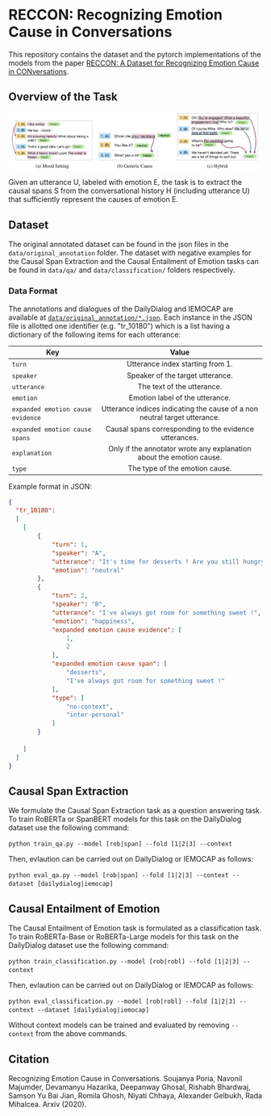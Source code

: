 # RECCON: Recognizing Emotion Cause in Conversations

This repository contains the dataset and the pytorch implementations of the models from the paper [RECCON: A Dataset for Recognizing Emotion Cause in CONversations](./RECCON.pdf).

## Overview of the Task

![Alt text](RECCON.png?raw=true "Task Details")

Given an utterance U, labeled with emotion E, the task is to extract the causal spans S from the conversational history H (including utterance U) that sufficiently represent the causes of emotion E.

## Dataset

The original annotated dataset can be found in the json files in the `data/original_annotation` folder. The dataset with negative examples for the Causal Span Extraction and the Causal Entailment of Emotion tasks can be found in `data/qa/` and `data/classification/` folders respectively.

### Data Format

The annotations and dialogues of the DailyDialog and IEMOCAP are available at [`data/original_annotation/*.json`](data/original_annotation/).
Each instance in the JSON file is allotted one identifier (e.g. "tr\_10180") which is a list having a dictionary of the following items for each utterance:   

| Key                                | Value                                                                        | 
| ---------------------------------- |:----------------------------------------------------------------------------:| 
| `turn`                             | Utterance index starting from 1.                                             |
| `speaker`                          | Speaker of the target utterance.                                             | 
| `utterance`                        | The text of the utterance.                                                   | 
| `emotion`                          | Emotion label of the utterance.                                              | 
| `expanded emotion cause evidence`  | Utterance indices indicating the cause of a non neutral target utterance.    | 
| `expanded emotion cause spans`     | Causal spans corresponding to the evidence utterances.                       |
| `explanation`                      | Only if the annotator wrote any explanation about the emotion cause.         | 
| `type`                             | The type of the emotion cause.                                               | 


Example format in JSON:

```json
{
  "tr_10180": 
  [
    [
        {
            "turn": 1,
            "speaker": "A",
            "utterance": "It's time for desserts ! Are you still hungry ?",
            "emotion": "neutral"
        },
        {
            "turn": 2,
            "speaker": "B",
            "utterance": "I've always got room for something sweet !",
            "emotion": "happiness",
            "expanded emotion cause evidence": [
                1,
                2
            ],
            "expanded emotion cause span": [
                "desserts",
                "I've always got room for something sweet !"
            ],
            "type": [
                "no-context",
                "inter-personal"
            ]
        }

    ]
  ]
}
```

## Causal Span Extraction

We formulate the Causal Span Extraction task as a question answering task. To train RoBERTa or SpanBERT models for this task on the DailyDialog dataset use the following command:

`python train_qa.py --model [rob|span] --fold [1|2|3] --context`

Then, evlaution can be carried out on DailyDialog or IEMOCAP as follows:

`python eval_qa.py --model [rob|span] --fold [1|2|3] --context --dataset [dailydialog|iemocap]`


## Causal Entailment of Emotion

The Causal Entailment of Emotion task is formulated as a classification task. To train RoBERTa-Base or RoBERTa-Large models for this task on the DailyDialog dataset use the following command:

`python train_classification.py --model [rob|robl] --fold [1|2|3] --context`

Then, evlaution can be carried out on DailyDialog or IEMOCAP as follows:

`python eval_classification.py --model [rob|robl] --fold [1|2|3] --context --dataset [dailydialog|iemocap]`

Without context models can be trained and evaluated by removing `--context` from the above commands.

## Citation

Recognizing Emotion Cause in Conversations. Soujanya Poria, Navonil Majumder, Devamanyu Hazarika, Deepanway Ghosal, Rishabh Bhardwaj, Samson Yu Bai Jian, Romila Ghosh, Niyati Chhaya, Alexander Gelbukh, Rada Mihalcea. Arxiv (2020).
